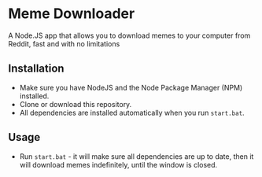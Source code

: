 # Meme Downloader
A Node.JS app that allows you to download memes to your computer from Reddit, fast and with no limitations

## Installation
- Make sure you have NodeJS and the Node Package Manager (NPM) installed.
- Clone or download this repository.
- All dependencies are installed automatically when you run `start.bat`.

## Usage
- Run `start.bat` - it will make sure all dependencies are up to date, then it will download memes indefinitely, until the window is closed.